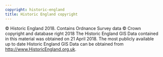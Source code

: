 ```yaml
---
copyright: historic-england
title: Historic England copyright
---
```

© Historic England 2018.
Contains Ordnance Survey data © Crown copyright and database right 2018
The Historic England GIS Data contained in this material was obtained on 21 April 2018.
The most publicly available up to date Historic England GIS Data can be obtained from http://www.HistoricEngland.org.uk.
